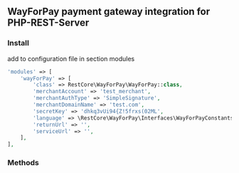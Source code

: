 ## WayForPay payment gateway integration for PHP-REST-Server

### Install
add to configuration file in section modules
```php
'modules' => [
    'wayForPay' => [
        'class' => RestCore\WayForPay\WayForPay::class,
        'merchantAccount' => 'test_merchant',
        'merchantAuthType' => 'SimpleSignature',
        'merchantDomainName' => 'test.com',
        'secretKey' => 'dhkq3vUi94{Z!5frxs(02ML',
        'language' => \RestCore\WayForPay\Interfaces\WayForPayConstants::LANGUAGE_AUTO,
        'returnUrl' => '',
        'serviceUrl' => '',
    ],
],
```
### Methods

